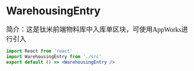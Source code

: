 # WarehousingEntry

<font size=4 face="微软雅黑">简介：这是钛米前端物料库中入库单区块，可使用AppWorks进行引入</font>

```jsx
import React from 'react'
import WarehousingEntry from './src'
export default () => <WarehousingEntry />
```
